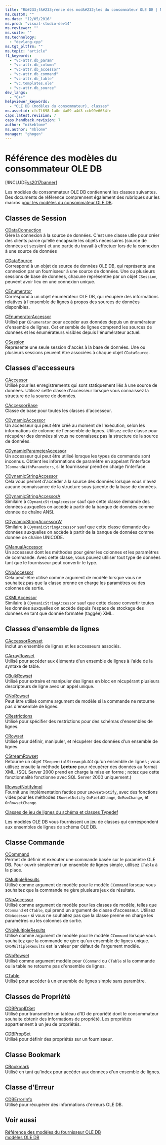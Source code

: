 ```yaml
---
title: "R&#233;f&#233;rence des mod&#232;les du consommateur OLE DB | Microsoft Docs"
ms.custom: ""
ms.date: "12/05/2016"
ms.prod: "visual-studio-dev14"
ms.reviewer: ""
ms.suite: ""
ms.technology: 
  - "devlang-cpp"
ms.tgt_pltfrm: ""
ms.topic: "article"
f1_keywords: 
  - "vc-attr.db_param"
  - "vc-attr.db_column"
  - "vc-attr.db_accessor"
  - "vc-attr.db_command"
  - "vc-attr.db_table"
  - "vc.templates.ole"
  - "vc-attr.db_source"
dev_langs: 
  - "C++"
helpviewer_keywords: 
  - "OLE DB (modèles du consommateur), classes"
ms.assetid: cfc7f698-1a0e-4a09-a4d3-ccb99e6654fe
caps.latest.revision: 7
caps.handback.revision: 7
author: "mikeblome"
ms.author: "mblome"
manager: "ghogen"
---
```

# R&#233;f&#233;rence des mod&#232;les du consommateur OLE DB
[!INCLUDE[vs2017banner](../../assembler/inline/includes/vs2017banner.md)]

Les modèles du consommateur OLE DB contiennent les classes suivantes.  Des documents de référence comprennent également des rubriques sur les macros [pour les modèles du consommateur OLE DB](../../data/oledb/macros-and-global-functions-for-ole-db-consumer-templates.md).  
  
## Classes de Session  
 [CDataConnection](../../data/oledb/cdataconnection-class.md)  
 Gère la connexion à la source de données.  C'est une classe utile pour créer des clients parce qu'elle encapsule les objets nécessaires \(source de données et session\) et une partie du travail à effectuer lors de la connexion à une source de données  
  
 [CDataSource](../../data/oledb/cdatasource-class.md)  
 Correspond à un objet de source de données OLE DB, qui représente une connexion par un fournisseur à une source de données.  Une ou plusieurs sessions de base de données, chacune représentée par un objet `CSession`, peuvent avoir lieu en une connexion unique.  
  
 [CEnumerator](../../data/oledb/cenumerator-class.md)  
 Correspond à un objet énumérateur OLE DB, qui récupère des informations relatives à l'ensemble de lignes à propos des sources de données disponibles.  
  
 [CEnumeratorAccessor](../../data/oledb/cenumeratoraccessor-class.md)  
 Utilisé par `CEnumerator` pour accéder aux données depuis un énumérateur d'ensemble de lignes.  Cet ensemble de lignes comprend les sources de données et les énumérateurs visibles depuis l'énumérateur actuel.  
  
 [CSession](../../data/oledb/csession-class.md)  
 Représente une seule session d'accès à la base de données.  Une ou plusieurs sessions peuvent être associées à chaque objet `CDataSource`.  
  
## Classes d'accesseurs  
 [CAccessor](../../data/oledb/caccessor-class.md)  
 Utilisé pour les enregistrements qui sont statiquement liés à une source de données.  Utilisez cette classe d'accesseur lorsque vous connaissez la structure de la source de données.  
  
 [CAccessorBase](../../data/oledb/caccessorbase-class.md)  
 Classe de base pour toutes les classes d'accesseur.  
  
 [CDynamicAccessor](../../data/oledb/cdynamicaccessor-class.md)  
 Un accesseur qui peut être créé au moment de l'exécution, selon les informations de colonne de l'ensemble de lignes.  Utilisez cette classe pour récupérer des données si vous ne connaissez pas la structure de la source de données.  
  
 [CDynamicParameterAccessor](../../data/oledb/cdynamicparameteraccessor-class.md)  
 Un accesseur qui peut être utilisé lorsque les types de commande sont inconnus.  Obtient les informations de paramètre en appelant l'interface `ICommandWithParameters`, si le fournisseur prend en charge l'interface.  
  
 [CDynamicStringAccessor](../../data/oledb/cdynamicstringaccessor-class.md)  
 Cela vous permet d'accéder à la source des données lorsque vous n'avez aucune connaissance de la structure sous\-jacente de la base de données.  
  
 [CDynamicStringAccessorA](../../data/oledb/cdynamicstringaccessora-class.md)  
 Similaire à `CDynamicStringAccessor` sauf que cette classe demande des données auxquelles on accède à partir de la banque de données comme donnée de chaîne ANSI.  
  
 [CDynamicStringAccessorW](../../data/oledb/cdynamicstringaccessorw-class.md)  
 Similaire à `CDynamicStringAccessor` sauf que cette classe demande des données auxquelles on accède à partir de la banque de données comme donnée de chaîne UNICODE.  
  
 [CManualAccessor](../../data/oledb/cmanualaccessor-class.md)  
 Un accesseur dont les méthodes pour gérer les colonnes et les paramètres de commande.  Avec cette classe, vous pouvez utiliser tout type de données tant que le fournisseur peut convertir le type.  
  
 [CNoAccessor](../../data/oledb/cnoaccessor-class.md)  
 Cela peut\-être utilisé comme argument de modèle lorsque vous ne souhaitez pas que la classe prenne en charge les paramètres ou des colonnes de sortie.  
  
 [CXMLAccessor](../../data/oledb/cxmlaccessor-class.md)  
 Similaire à `CDynamicStringAccessor` sauf que cette classe convertir toutes les données auxquelles on accède depuis l'espace de stockage des données en tant que donnée formatée \(taggée\) XML.  
  
## Classes d'ensemble de lignes  
 [CAccessorRowset](../../data/oledb/caccessorrowset-class.md)  
 Inclut un ensemble de lignes et les accesseurs associés.  
  
 [CArrayRowset](../../data/oledb/carrayrowset-class.md)  
 Utilisé pour accéder aux éléments d'un ensemble de lignes à l'aide de la syntaxe de table.  
  
 [CBulkRowset](../../data/oledb/cbulkrowset-class.md)  
 Utilisé pour extraire et manipuler des lignes en bloc en récupérant plusieurs descripteurs de ligne avec un appel unique.  
  
 [CNoRowset](../../data/oledb/cnorowset-class.md)  
 Peut être utilisé comme argument de modèle si la commande ne retourne pas d'ensemble de lignes.  
  
 [CRestrictions](../../data/oledb/crestrictions-class.md)  
 Utilisé pour spécifier des restrictions pour des schémas d'ensembles de lignes.  
  
 [CRowset](../../data/oledb/crowset-class.md)  
 Utilisé pour définir, manipuler, et récupérer des données d'un ensemble de lignes.  
  
 [CStreamRowset](../../data/oledb/cstreamrowset-class.md)  
 Retourne un objet `ISequentialStream` plutôt qu'un ensemble de lignes ; vous utilisez ensuite la méthode **Lecture** pour récupérer des données au format XML. \(SQL Server 2000 prend en charge la mise en forme ; notez que cette fonctionnalité fonctionne avec SQL Server 2000 uniquement.\)  
  
 [IRowsetNotifyImpl](../../data/oledb/irowsetnotifyimpl-class.md)  
 Fournit une implémentation factice pour `IRowsetNotify`, avec des fonctions vides pour les méthodes `IRowsetNotify` `OnFieldChange`, `OnRowChange`, et `OnRowsetChange`.  
  
 [Classes de jeu de lignes du schéma et classes Typedef](../../data/oledb/schema-rowset-classes-and-typedef-classes.md)  
  
 Les modèles OLE DB vous fournissent un jeu de classes qui correspondent aux ensembles de lignes de schéma OLE DB.  
  
## Classe Commande  
 [CCommand](../../data/oledb/ccommand-class.md)  
 Permet de définir et exécuter une commande basée sur le paramètre OLE DB.  Pour ouvrir simplement un ensemble de lignes simple, utilisez `CTable` à la place.  
  
 [CMultipleResults](../../data/oledb/cmultipleresults-class.md)  
 Utilisé comme argument de modèle pour le modèle `CCommand` lorsque vous souhaitez que la commande ne gère plusieurs jeux de résultats.  
  
 [CNoAccessor](../../data/oledb/cnoaccessor-class.md)  
 Utilisé comme argument de modèle pour les classes de modèle, telles que `CCommand` et `CTable`, qui prend un argument de classe d'accesseur.  Utilisez `CNoAccessor` si vous ne souhaitez pas que la classe prenne en charge les paramètres ou les colonnes de sortie.  
  
 [CNoMultipleResults](../../data/oledb/cnomultipleresults-class.md)  
 Utilisé comme argument de modèle pour le modèle `CCommand` lorsque vous souhaitez que la commande ne gère qu'un ensemble de lignes unique.  `CNoMultipleResults` est la valeur par défaut de l'argument modèle.  
  
 [CNoRowset](../../data/oledb/cnorowset-class.md)  
 Utilisé comme argument modèle pour `CCommand` ou `CTable` si la commande ou la table ne retourne pas d'ensemble de lignes.  
  
 [CTable](../../data/oledb/ctable-class.md)  
 Utilisé pour accéder à un ensemble de lignes simple sans paramètre.  
  
## Classes de Propriété  
 [CDBPropIDSet](../../data/oledb/cdbpropidset-class.md)  
 Utilisé pour transmettre un tableau d'ID de propriété dont le consommateur souhaite obtenir des informations de propriété.  Les propriétés appartiennent à un jeu de propriétés.  
  
 [CDBPropSet](../../data/oledb/cdbpropset-class.md)  
 Utilisé pour définir des propriétés sur un fournisseur.  
  
## Classe Bookmark  
 [CBookmark](../../data/oledb/cbookmark-class.md)  
 Utilisé en tant qu'index pour accéder aux données d'un ensemble de lignes.  
  
## Classe d'Erreur  
 [CDBErrorInfo](../../data/oledb/cdberrorinfo-class.md)  
 Utilisé pour récupérer des informations d'erreurs OLE DB.  
  
## Voir aussi  
 [Référence des modèles du fournisseur OLE DB](../../data/oledb/ole-db-provider-templates-reference.md)   
 [modèles OLE DB](../../data/oledb/ole-db-templates.md)